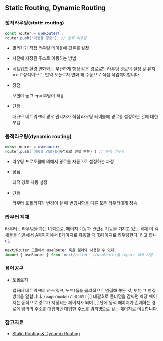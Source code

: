 ## Static Routing, Dynamic Routing

### 정적라우팅(static routing)

```jsx
const router = useRouter();
router.push("이동할 경로"); // 정적 라우팅
```

- 관리자가 직접 라우팅 테이블에 경로를 설정
- 사전에 지정된 주소로 이동하는 방법
- 네트워크 환경 변화와는 무관하게 항상 같은 경로로만 라우팅 경로의 설정 및 유지 => 고정적이므로, 만약 토폴로지 변화 때 수동으로 직접 작업해야합니다.

- 장점

  보안이 높고 cpu 부담이 적음

- 단점

  대규모 네트워크의 경우 관리자가 직접 라우팅 테이블에 경로를 설정하는 것에 대한 부담

### 동적라우팅(dynamic routing)

```jsx
const router = useRouter()
router.push(`이동할 경로/${동적으로 변할 부분}`) // 동적 라우팅
```

- 라우팅 프로토콜에 의해서 경로를 자동으로 설정하는 과정

- 장점

  최적 경로 자동 설정

- 단점

  라우터 토폴리지가 변경이 될 때 변경사항을 다른 모든 라우터에게 정송

### 라우터 객체

라우터는 라우팅을 하는 녀석으로, 페이지 이동과 관련된 기능을 가지고 있는 객체
이 객체들을 이용해서 A페이지에서 B페이지로 이동할 때 'B페이지로 라우팅한다' 라고 합니다.

```jsx
next/Router 모듈에서 useRouter 훅을 불러와 사용할 수 있다.
import { useRouter } from 'next/router' //useRouter를 import 해서 사용
```

### 용어공부

- 토폴로지

  컴퓨터 네트워크의 요소(링크, 노드)들을 물리적으로 연결해 놓은 것, 또는 그 연결 방식을 말합니다.
  `/page/number/[폴더명]`
  [ ] 대괄호로 폴더명을 감싸면 해당 페이지는 동적으로 경로가 지정되는 페이지가 되며 [ ] 안에 동적 페이지가 존재하는 경로에 임의의 주소를 대입하면 대입한 주소를 쿼리명으로 갖는 페이지로 이동합니다.

### 참고자료

- [Static Routing & Dynamic Routing](https://velog.io/@hjthgus777/08-%EC%A0%95%EC%A0%81%EB%9D%BC%EC%9A%B0%ED%8C%85-%EB%8F%99%EC%A0%81%EB%9D%BC%EC%9A%B0%ED%8C%85)
